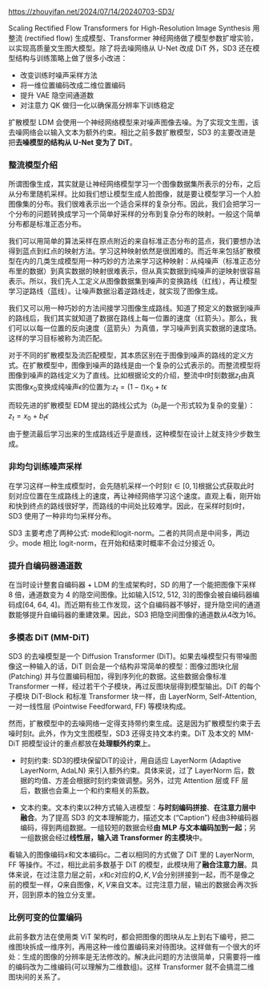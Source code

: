 https://zhouyifan.net/2024/07/14/20240703-SD3/


Scaling Rectified Flow Transformers for High-Resolution Image Synthesis 用整流 (rectified flow) 生成模型、Transformer 神经网络做了模型参数扩增实验，以实现高质量文生图大模型。除了将去噪网络从 U-Net 改成 DiT 外，SD3 还在模型结构与训练策略上做了很多小改进：
- 改变训练时噪声采样方法
- 将一维位置编码改成二维位置编码
- 提升 VAE 隐空间通道数
- 对注意力 QK 做归一化以确保高分辨率下训练稳定

扩散模型 LDM 会使用一个神经网络模型来对噪声图像去噪。为了实现文生图，该去噪网络会以输入文本为额外约束。相比之前多数扩散模型，SD3 的主要改进是把**去噪模型的结构从 U-Net 变为了 DiT**。
### 整流模型介绍
所谓图像生成，其实就是让神经网络模型学习一个图像数据集所表示的分布，之后从分布里随机采样。比如我们想让模型生成人脸图像，就是要让模型学习一个人脸图像集的分布。我们很难表示出一个适合采样的复杂分布。因此，我们会把学习一个分布的问题转换成学习一个简单好采样的分布到复杂分布的映射。一般这个简单分布都是标准正态分布。

我们可以用简单的算法采样在原点附近的来自标准正态分布的蓝点，我们要想办法得到蓝点到红点的映射方法。学习这种映射依然是很困难的。而近年来包括扩散模型在内的几类生成模型用一种巧妙的方法来学习这种映射：从纯噪声（标准正态分布里的数据）到真实数据的映射很难表示，但从真实数据到纯噪声的逆映射很容易表示。所以，我们先人工定义从图像数据集到噪声的变换路线（红线），再让模型学习逆路线（蓝线）。让噪声数据沿着逆路线走，就实现了图像生成。

我们又可以用一种巧妙的方法间接学习图像生成路线。知道了预定义的数据到噪声的路线后，我们其实就知道了数据在路线上每一位置的速度（红箭头）。那么，我们可以以每一位置的反向速度（蓝箭头）为真值，学习噪声到真实数据的速度场。这样的学习目标被称为流匹配。

对于不同的扩散模型及流匹配模型，其本质区别在于图像到噪声的路线的定义方式。在扩散模型中，图像到噪声的路线是由一个复杂的公式表示的。而整流模型将图像到噪声的路线定义为了直线。比如根据论文的介绍，整流中$t$时刻数据$z_t$由真实图像$x_0$变换成纯噪声$\epsilon$的位置为:$z_t=(1-t)x_0+t\epsilon$

而较先进的扩散模型 EDM 提出的路线公式为（$b_t$是一个形式较为复杂的变量）：$z_t=x_0+b_t\epsilon$

由于整流最后学习出来的生成路线近乎是直线，这种模型在设计上就支持少步数生成。

### 非均匀训练噪声采样
在学习这样一种生成模型时，会先随机采样一个时刻$t\in [0,1]$根据公式获取此时刻对应位置在生成路线上的速度，再让神经网络学习这个速度。直观上看，刚开始和快到终点的路线很好学，而路线的中间处比较难学。因此，在采样时刻$t$时，SD3 使用了一种非均匀采样分布。

SD3 主要考虑了两种公式: mode和logit-norm。二者的共同点是中间多，两边少。mode 相比 logit-norm，在开始和结束时概率不会过分接近 0。

### 提升自编码器通道数
在当时设计整套自编码器 + LDM 的生成架构时，SD 的用了一个能把图像下采样 8 倍，通道数变为 4 的隐空间图像。比如输入[512, 512, 3]的图像会被自编码器编码成[64, 64, 4]。而近期有些工作发现，这个自编码器不够好，提升隐空间的通道数能够提升自编码器的重建效果。因此，SD3 把隐空间图像的通道数从4改为16。

### 多模态 DiT (MM-DiT)
SD3 的去噪模型是一个 Diffusion Transformer (DiT)。如果去噪模型只有带噪图像这一种输入的话，DiT 则会是一个结构非常简单的模型：图像过图块化层 (Patching) 并与位置编码相加，得到序列化的数据。这些数据会像标准 Transformer 一样，经过若干个子模块，再过反图块层得到模型输出。DiT 的每个子模块 DiT-Block 和标准 Transformer 块一样，由 LayerNorm, Self-Attention, 一对一线性层 (Pointwise Feedforward, FF) 等模块构成。

然而，扩散模型中的去噪网络一定得支持带约束生成。这是因为扩散模型约束于去噪时刻$t$。此外，作为文生图模型，SD3 还得支持文本约束。DiT 及本文的 MM-DiT 把模型设计的重点都放在**处理额外约束**上。

- 时刻约束: SD3的模块保留DiT的设计，用自适应 LayerNorm (Adaptive LayerNorm, AdaLN) 来引入额外约束。具体来说，过了 LayerNorm 后，数据的均值、方差会根据时刻约束做调整。另外，过完 Attention 层或 FF 层后，数据也会乘上一个和约束相关的系数。

- 文本约束。文本约束以2种方式输入进模型：**与时刻编码拼接**、**在注意力层中融合**。为了提高 SD3 的文本理解能力，描述文本 (“Caption”) 经由3种编码器编码，得到两组数据。一组较短的数据会经**由 MLP 与文本编码加到一起**；另一组数据会经过**线性层，输入进 Transformer 的主模块**中。

看输入的图像编码$x$和文本编码$c$。二者以相同的方式做了 DiT 里的 LayerNorm, FF 等操作。不过，相比此前多数基于 DiT 的模型，此模块用了**融合注意力层**。具体来说，在过注意力层之前，$x$和$c$对应的$Q, K, V$会分别拼接到一起，而不是像之前的模型一样，$Q$来自图像，$K, V$来自文本。过完注意力层，输出的数据会再次拆开，回到原本的独立分支里。

### 比例可变的位置编码
此前多数方法在使用类 ViT 架构时，都会把图像的图块从左上到右下编号，把二维图块拆成一维序列，再用这种一维位置编码来对待图块。这样做有一个很大的坏处：生成的图像的分辨率是无法修改的。解决此问题的方法很简单，只需要将一维的编码改为二维编码(可以理解为二维数组)。这样 Transformer 就不会搞混二维图块间的关系了。
